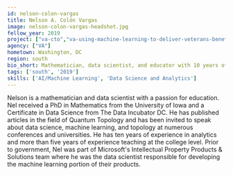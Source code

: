 ```yaml
---
id: nelson-colon-vargas
title: Nelson A. Colón Vargas
image: nelson-colon-vargas-headshot.jpg
fellow_year: 2019
project: ["va-cto","va-using-machine-learning-to-deliver-veterans-benefits-faster"]
agency: ["VA"]
hometown: Washington, DC
region: south
bio_short: Mathematician, data scientist, and educator with 10 years of experience in analytics ranging from academia, to startups, and Fortune 100 companies.
tags: ['south', '2019']
skills: ['AI/Machine Learning', 'Data Science and Analytics']
---
```


Nelson is a mathematician and data scientist with a passion for education. Nel received a PhD in Mathematics from the University of Iowa and a Certificate in Data Science from The Data Incubator DC. He has published articles in the field of Quantum Topology and has been invited to speak about data science, machine learning, and topology at numerous conferences and universities. He has ten years of experience in analytics and more than five years of experience teaching at the college level. Prior to government, Nel was part of Microsoft's Intellectual Property Products & Solutions team where he was the data scientist responsible for developing the machine learning portion of their products.
